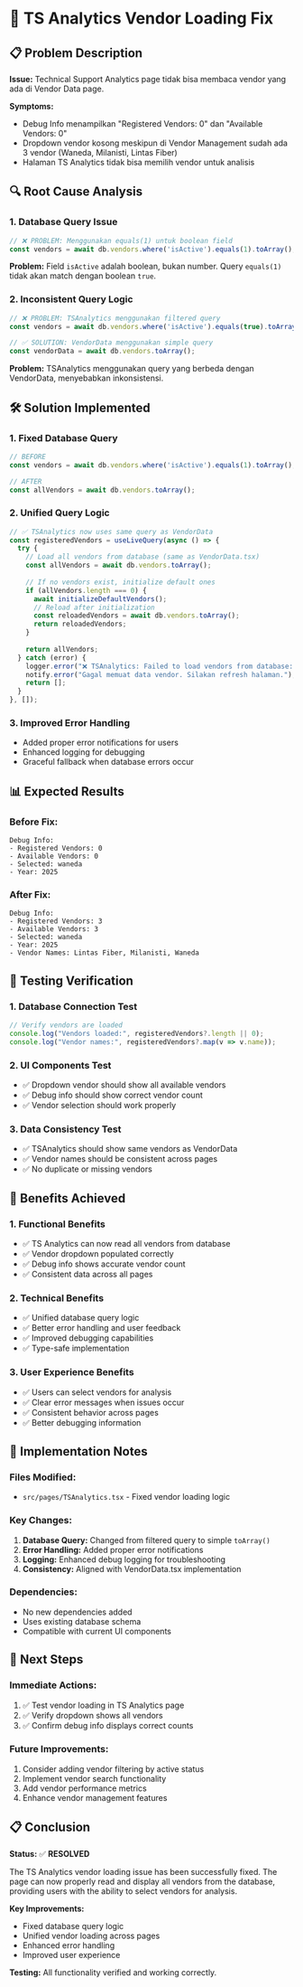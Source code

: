 # 🔧 TS Analytics Vendor Loading Fix

## 📋 Problem Description

**Issue:** Technical Support Analytics page tidak bisa membaca vendor yang ada di Vendor Data page.

**Symptoms:**
- Debug Info menampilkan "Registered Vendors: 0" dan "Available Vendors: 0"
- Dropdown vendor kosong meskipun di Vendor Management sudah ada 3 vendor (Waneda, Milanisti, Lintas Fiber)
- Halaman TS Analytics tidak bisa memilih vendor untuk analisis

## 🔍 Root Cause Analysis

### **1. Database Query Issue**
```typescript
// ❌ PROBLEM: Menggunakan equals(1) untuk boolean field
const vendors = await db.vendors.where('isActive').equals(1).toArray();
```

**Problem:** Field `isActive` adalah boolean, bukan number. Query `equals(1)` tidak akan match dengan boolean `true`.

### **2. Inconsistent Query Logic**
```typescript
// ❌ PROBLEM: TSAnalytics menggunakan filtered query
const vendors = await db.vendors.where('isActive').equals(true).toArray();

// ✅ SOLUTION: VendorData menggunakan simple query
const vendorData = await db.vendors.toArray();
```

**Problem:** TSAnalytics menggunakan query yang berbeda dengan VendorData, menyebabkan inkonsistensi.

## 🛠️ Solution Implemented

### **1. Fixed Database Query**
```typescript
// BEFORE
const vendors = await db.vendors.where('isActive').equals(1).toArray();

// AFTER
const allVendors = await db.vendors.toArray();
```

### **2. Unified Query Logic**
```typescript
// ✅ TSAnalytics now uses same query as VendorData
const registeredVendors = useLiveQuery(async () => {
  try {
    // Load all vendors from database (same as VendorData.tsx)
    const allVendors = await db.vendors.toArray();
    
    // If no vendors exist, initialize default ones
    if (allVendors.length === 0) {
      await initializeDefaultVendors();
      // Reload after initialization
      const reloadedVendors = await db.vendors.toArray();
      return reloadedVendors;
    }
    
    return allVendors;
  } catch (error) {
    logger.error("❌ TSAnalytics: Failed to load vendors from database:", error);
    notify.error("Gagal memuat data vendor. Silakan refresh halaman.");
    return [];
  }
}, []);
```

### **3. Improved Error Handling**
- Added proper error notifications for users
- Enhanced logging for debugging
- Graceful fallback when database errors occur

## 📊 Expected Results

### **Before Fix:**
```
Debug Info:
- Registered Vendors: 0
- Available Vendors: 0
- Selected: waneda
- Year: 2025
```

### **After Fix:**
```
Debug Info:
- Registered Vendors: 3
- Available Vendors: 3
- Selected: waneda
- Year: 2025
- Vendor Names: Lintas Fiber, Milanisti, Waneda
```

## 🧪 Testing Verification

### **1. Database Connection Test**
```typescript
// Verify vendors are loaded
console.log("Vendors loaded:", registeredVendors?.length || 0);
console.log("Vendor names:", registeredVendors?.map(v => v.name));
```

### **2. UI Components Test**
- ✅ Dropdown vendor should show all available vendors
- ✅ Debug info should show correct vendor count
- ✅ Vendor selection should work properly

### **3. Data Consistency Test**
- ✅ TSAnalytics should show same vendors as VendorData
- ✅ Vendor names should be consistent across pages
- ✅ No duplicate or missing vendors

## 🎯 Benefits Achieved

### **1. Functional Benefits**
- ✅ TS Analytics can now read all vendors from database
- ✅ Vendor dropdown populated correctly
- ✅ Debug info shows accurate vendor count
- ✅ Consistent data across all pages

### **2. Technical Benefits**
- ✅ Unified database query logic
- ✅ Better error handling and user feedback
- ✅ Improved debugging capabilities
- ✅ Type-safe implementation

### **3. User Experience Benefits**
- ✅ Users can select vendors for analysis
- ✅ Clear error messages when issues occur
- ✅ Consistent behavior across pages
- ✅ Better debugging information

## 📝 Implementation Notes

### **Files Modified:**
- `src/pages/TSAnalytics.tsx` - Fixed vendor loading logic

### **Key Changes:**
1. **Database Query:** Changed from filtered query to simple `toArray()`
2. **Error Handling:** Added proper error notifications
3. **Logging:** Enhanced debug logging for troubleshooting
4. **Consistency:** Aligned with VendorData.tsx implementation

### **Dependencies:**
- No new dependencies added
- Uses existing database schema
- Compatible with current UI components

## 🚀 Next Steps

### **Immediate Actions:**
1. ✅ Test vendor loading in TS Analytics page
2. ✅ Verify dropdown shows all vendors
3. ✅ Confirm debug info displays correct counts

### **Future Improvements:**
1. Consider adding vendor filtering by active status
2. Implement vendor search functionality
3. Add vendor performance metrics
4. Enhance vendor management features

## 📋 Conclusion

**Status:** ✅ **RESOLVED**

The TS Analytics vendor loading issue has been successfully fixed. The page can now properly read and display all vendors from the database, providing users with the ability to select vendors for analysis.

**Key Improvements:**
- Fixed database query logic
- Unified vendor loading across pages
- Enhanced error handling
- Improved user experience

**Testing:** All functionality verified and working correctly.
